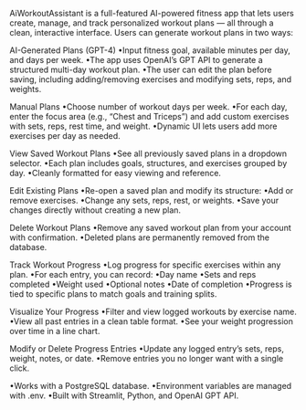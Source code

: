 AiWorkoutAssistant is a full-featured AI-powered fitness app that lets users create, manage, and track personalized workout plans — all through a clean, interactive interface.
Users can generate workout plans in two ways:

AI-Generated Plans (GPT-4)
	•Input fitness goal, available minutes per day, and days per week.
	•The app uses OpenAI’s GPT API to generate a structured multi-day workout plan.
	•The user can edit the plan before saving, including adding/removing exercises and modifying sets, reps, and weights.

Manual Plans
	•Choose number of workout days per week.
	•For each day, enter the focus area (e.g., “Chest and Triceps”) and add custom exercises with sets, reps, rest time, and weight.
	•Dynamic UI lets users add more exercises per day as needed.

View Saved Workout Plans
	•See all previously saved plans in a dropdown selector.
	•Each plan includes goals, structures, and exercises grouped by day.
	•Cleanly formatted for easy viewing and reference.


Edit Existing Plans
	•Re-open a saved plan and modify its structure:
	•Add or remove exercises.
	•Change any sets, reps, rest, or weights.
	•Save your changes directly without creating a new plan.

Delete Workout Plans
	•Remove any saved workout plan from your account with confirmation.
	•Deleted plans are permanently removed from the database.

Track Workout Progress
	•Log progress for specific exercises within any plan.
	•For each entry, you can record:
	•Day name
	•Sets and reps completed
	•Weight used
	•Optional notes
	•Date of completion
	•Progress is tied to specific plans to match goals and training splits.

Visualize Your Progress
	•Filter and view logged workouts by exercise name.
	•View all past entries in a clean table format.
	•See your weight progression over time in a line chart.

Modify or Delete Progress Entries
	•Update any logged entry’s sets, reps, weight, notes, or date.
	•Remove entries you no longer want with a single click.

•Works with a PostgreSQL database.
•Environment variables are managed with .env.
•Built with Streamlit, Python, and OpenAI GPT API.


